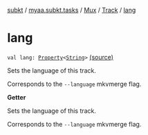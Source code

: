 [subkt](../../../index.md) / [myaa.subkt.tasks](../../index.md) / [Mux](../index.md) / [Track](index.md) / [lang](./lang.md)

# lang

`val lang: `[`Property`](https://docs.gradle.org/current/javadoc/org/gradle/api/provider/Property.html)`<`[`String`](https://kotlinlang.org/api/latest/jvm/stdlib/kotlin/-string/index.html)`>` [(source)](https://github.com/Myaamori/SubKt/blob/0.1.4/src/main/kotlin/myaa/subkt/tasks/muxtask.kt#L206)

Sets the language of this track.

Corresponds to the `--language` mkvmerge flag.

**Getter**

Sets the language of this track.

Corresponds to the `--language` mkvmerge flag.

